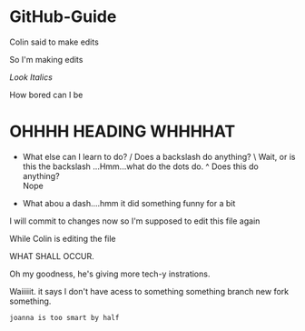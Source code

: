 # GitHub-Guide  
Colin said to make edits

So I'm making edits

*Look Italics*

How bored can I be
# OHHHH HEADING WHHHHAT
* What else can I learn to do?
/ Does a backslash do anything?
\ Wait, or is this the backslash
...Hmm...what do the dots do. 
^ Does this do anything?  
Nope
- What abou a dash....hmm it did something funny for a bit

I will commit to changes now
so I'm supposed to edit this file again

While Colin is editing the file

WHAT SHALL OCCUR.

Oh my goodness, he's giving more tech-y instrations. 

Waiiiiit. it says I don't have acess to something something branch new fork something. 
```
joanna is too smart by half
```
